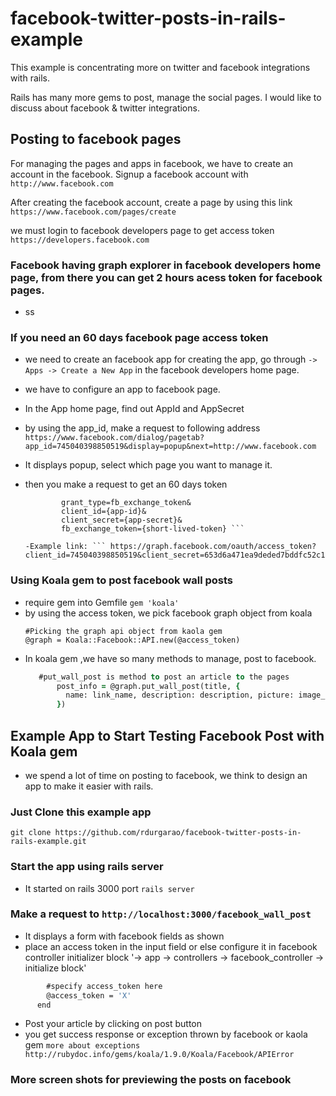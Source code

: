 facebook-twitter-posts-in-rails-example
=======================================

This example is concentrating more on twitter and facebook integrations with rails.

Rails has many more gems to post, manage the social pages. I would like to discuss about facebook & twitter integrations.

## Posting to facebook pages

For managing the pages and apps in facebook, we have to create an account in the facebook.
Signup a facebook account with ```http://www.facebook.com```

After creating the facebook account, create a page by using this link
  ```https://www.facebook.com/pages/create```

we must login to facebook developers page to get access token
  ```https://developers.facebook.com```

### Facebook having graph explorer in facebook developers home page, from there you can get 2 hours acess token for facebook pages.
* ss

### If you need an 60 days facebook page access token
 - we need to create an facebook app
    for creating the app, go through
    `-> Apps -> Create a New App` in the facebook developers home page.
 - we have to configure an app to facebook page.
 - In the App home page, find out AppId and AppSecret
 - by using the app_id, make a request to following address
  ```https://www.facebook.com/dialog/pagetab?app_id=745040398850519&display=popup&next=http://www.facebook.com```
 - It displays popup, select which page you want to manage it.
 - then you make a request to get an 60 days token

    ``` GET /oauth/access_token?
            grant_type=fb_exchange_token&
            client_id={app-id}&
            client_secret={app-secret}&
            fb_exchange_token={short-lived-token} ```

    -Example link: ``` https://graph.facebook.com/oauth/access_token?client_id=745040398850519&client_secret=653d6a471ea9deded7bddfc52c1642fb&grant_type=fb_exchange_token&fb_exchange_token=CAAKlnDxRGdcBAPFw25K59XoAF6ZBm3FpNAZABqI6mQYAudH8XCnt4ZCB0gN7vR3pahx25gu1jp9jARwIqReUBYfnPL8QNho1neCyQeRR0t4AElurhVhRLS9Sgmldo6o1bI1AFOGedb4JVDDZCCRDBaZC6jEqWZChrKTrzhpZCrBwqNkkRTNJ1RXStCnmIVfB0UZD```

### Using Koala gem to post facebook wall posts

- require gem into Gemfile
  ```gem 'koala'```
- by using the access token, we pick facebook graph object from koala
   ```
   #Picking the graph api object from kaola gem
   @graph = Koala::Facebook::API.new(@access_token)
   ```
- In koala gem ,we have so many methods to manage, post to facebook.
  ```for posting to page
     #put_wall_post is method to post an article to the pages
         post_info = @graph.put_wall_post(title, {
           name: link_name, description: description, picture: image_url, link: page_link
         })
   ```

## Example App to Start Testing Facebook Post with Koala gem
- we spend a lot of time on posting to facebook, we think to design an app to make it easier with rails.

### Just Clone this example app
 ``` git clone https://github.com/rdurgarao/facebook-twitter-posts-in-rails-example.git ```

### Start the app using rails server
 - It started on rails 3000 port
 ``` rails server ```

### Make a request to `http://localhost:3000/facebook_wall_post`
  - It displays a form with facebook fields as shown
  - place an access token in the input field or else configure it in facebook controller initializer block '-> app -> controllers -> facebook_controller -> initialize block'
  ``` def initialize
          #specify access_token here
          @access_token = 'X'
        end
  ```
  - Post your article by clicking on post button
  - you get success response or exception thrown by facebook or kaola gem
    ``` more about exceptions http://rubydoc.info/gems/koala/1.9.0/Koala/Facebook/APIError ```

### More screen shots for previewing the posts on facebook



